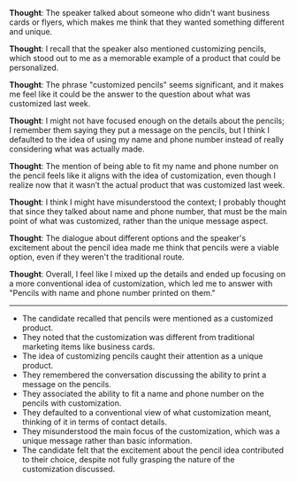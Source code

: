 **Thought**: The speaker talked about someone who didn't want business cards or flyers, which makes me think that they wanted something different and unique.

**Thought**: I recall that the speaker also mentioned customizing pencils, which stood out to me as a memorable example of a product that could be personalized.

**Thought**: The phrase "customized pencils" seems significant, and it makes me feel like it could be the answer to the question about what was customized last week.

**Thought**: I might not have focused enough on the details about the pencils; I remember them saying they put a message on the pencils, but I think I defaulted to the idea of using my name and phone number instead of really considering what was actually made.

**Thought**: The mention of being able to fit my name and phone number on the pencil feels like it aligns with the idea of customization, even though I realize now that it wasn’t the actual product that was customized last week.

**Thought**: I think I might have misunderstood the context; I probably thought that since they talked about name and phone number, that must be the main point of what was customized, rather than the unique message aspect.

**Thought**: The dialogue about different options and the speaker's excitement about the pencil idea made me think that pencils were a viable option, even if they weren't the traditional route.

**Thought**: Overall, I feel like I mixed up the details and ended up focusing on a more conventional idea of customization, which led me to answer with "Pencils with name and phone number printed on them."

---

- The candidate recalled that pencils were mentioned as a customized product.
- They noted that the customization was different from traditional marketing items like business cards.
- The idea of customizing pencils caught their attention as a unique product.
- They remembered the conversation discussing the ability to print a message on the pencils.
- They associated the ability to fit a name and phone number on the pencils with customization.
- They defaulted to a conventional view of what customization meant, thinking of it in terms of contact details.
- They misunderstood the main focus of the customization, which was a unique message rather than basic information.
- The candidate felt that the excitement about the pencil idea contributed to their choice, despite not fully grasping the nature of the customization discussed.
